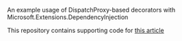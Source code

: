 An example usage of DispatchProxy-based decorators with Microsoft.Extensions.DependencyInjection

This repository contains supporting code for [this article](https://medium.com/@nik96a/using-di-with-dispatchproxy-based-decorators-in-c-net-core-ac02f02c5fe5)